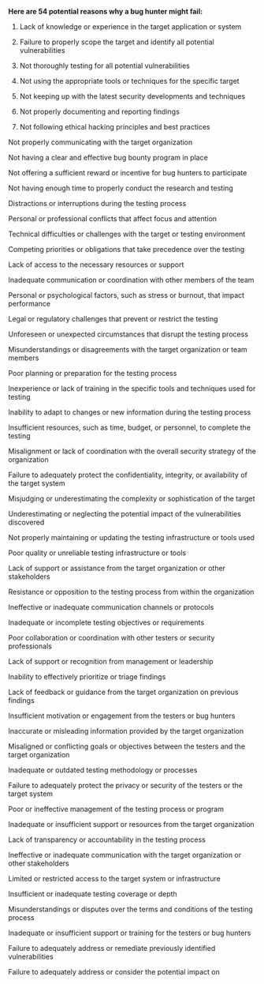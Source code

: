 **Here are 54 potential reasons why a bug hunter might fail:**

1. Lack of knowledge or experience in the target application or system

1. Failure to properly scope the target and identify all potential vulnerabilities

1. Not thoroughly testing for all potential vulnerabilities

1. Not using the appropriate tools or techniques for the specific target

1. Not keeping up with the latest security developments and techniques

1. Not properly documenting and reporting findings

1. Not following ethical hacking principles and best practices

Not properly communicating with the target organization

Not having a clear and effective bug bounty program in place

Not offering a sufficient reward or incentive for bug hunters to participate

Not having enough time to properly conduct the research and testing

Distractions or interruptions during the testing process

Personal or professional conflicts that affect focus and attention

Technical difficulties or challenges with the target or testing environment

Competing priorities or obligations that take precedence over the testing

Lack of access to the necessary resources or support

Inadequate communication or coordination with other members of the team

Personal or psychological factors, such as stress or burnout, that impact performance

Legal or regulatory challenges that prevent or restrict the testing

Unforeseen or unexpected circumstances that disrupt the testing process

Misunderstandings or disagreements with the target organization or team members

Poor planning or preparation for the testing process

Inexperience or lack of training in the specific tools and techniques used for testing

Inability to adapt to changes or new information during the testing process

Insufficient resources, such as time, budget, or personnel, to complete the testing

Misalignment or lack of coordination with the overall security strategy of the organization

Failure to adequately protect the confidentiality, integrity, or availability of the target system

Misjudging or underestimating the complexity or sophistication of the target

Underestimating or neglecting the potential impact of the vulnerabilities discovered

Not properly maintaining or updating the testing infrastructure or tools used

Poor quality or unreliable testing infrastructure or tools

Lack of support or assistance from the target organization or other stakeholders

Resistance or opposition to the testing process from within the organization

Ineffective or inadequate communication channels or protocols

Inadequate or incomplete testing objectives or requirements

Poor collaboration or coordination with other testers or security professionals

Lack of support or recognition from management or leadership

Inability to effectively prioritize or triage findings

Lack of feedback or guidance from the target organization on previous findings

Insufficient motivation or engagement from the testers or bug hunters

Inaccurate or misleading information provided by the target organization

Misaligned or conflicting goals or objectives between the testers and the target organization

Inadequate or outdated testing methodology or processes

Failure to adequately protect the privacy or security of the testers or the target system

Poor or ineffective management of the testing process or program

Inadequate or insufficient support or resources from the target organization

Lack of transparency or accountability in the testing process

Ineffective or inadequate communication with the target organization or other stakeholders

Limited or restricted access to the target system or infrastructure

Insufficient or inadequate testing coverage or depth

Misunderstandings or disputes over the terms and conditions of the testing process

Inadequate or insufficient support or training for the testers or bug hunters

Failure to adequately address or remediate previously identified vulnerabilities

Failure to adequately address or consider the potential impact on
